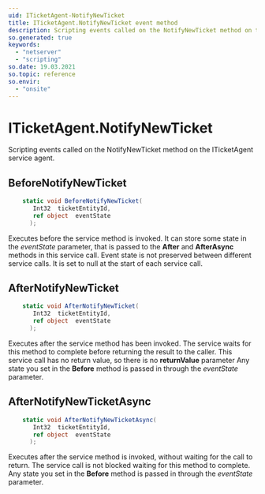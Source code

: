 ```yaml
---
uid: ITicketAgent-NotifyNewTicket
title: ITicketAgent.NotifyNewTicket event method
description: Scripting events called on the NotifyNewTicket method on the ITicketAgent service agent.
so.generated: true
keywords:
  - "netserver"
  - "scripting"
so.date: 19.03.2021
so.topic: reference
so.envir:
  - "onsite"
---
```

# ITicketAgent.NotifyNewTicket

Scripting events called on the <see cref='M:SuperOffice.CRM.Services.ITicketAgent.NotifyNewTicket'>NotifyNewTicket</see> method on the <see cref='ITicketAgent'>ITicketAgent</see>  service agent.

## BeforeNotifyNewTicket
```cs
    static void BeforeNotifyNewTicket(
       Int32  ticketEntityId,
       ref object  eventState
      );
```
Executes before the service method is invoked.
It can store some state in the *eventState* parameter, that is passed to the **After** and **AfterAsync** methods in this service call.
Event state is not preserved between different service calls. It is set to null at the start of each service call.
## AfterNotifyNewTicket
```cs
    static void AfterNotifyNewTicket(
       Int32  ticketEntityId,
       ref object  eventState
      );
```
Executes after the service method has been invoked. The service waits for this method to complete before returning the result to the caller.
This service call has no return value, so there is no **returnValue** parameter
Any state you set in the **Before** method is passed in through the *eventState* parameter.
## AfterNotifyNewTicketAsync
```cs
    static void AfterNotifyNewTicketAsync(
       Int32  ticketEntityId,
       ref object  eventState
      );
```
Executes after the service method is invoked, without waiting for the call to return.
The service call is not blocked waiting for this method to complete.
Any state you set in the **Before** method is passed in through the *eventState* parameter.


